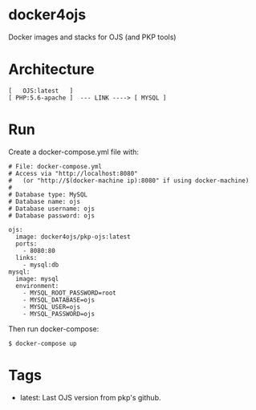 # docker4ojs
Docker images and stacks for OJS (and PKP tools)

# Architecture

``` 
[   OJS:latest   ]
[ PHP:5.6-apache ]  --- LINK ----> [ MYSQL ]
``` 

# Run

Create a docker-compose.yml file with:

``` 
# File: docker-compose.yml
# Access via "http://localhost:8080"
#   (or "http://$(docker-machine ip):8080" if using docker-machine)
#
# Database type: MySQL
# Database name: ojs
# Database username: ojs
# Database password: ojs

ojs:
  image: docker4ojs/pkp-ojs:latest
  ports:
    - 8080:80
  links:
    - mysql:db
mysql:
  image: mysql
  environment:
    - MYSQL_ROOT_PASSWORD=root
    - MYSQL_DATABASE=ojs
    - MYSQL_USER=ojs
    - MYSQL_PASSWORD=ojs
```

Then run docker-compose:

``` 
$ docker-compose up
```

# Tags

* latest: Last OJS version from pkp's github.
